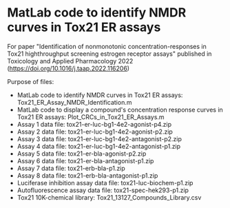 # MatLab code to identify NMDR curves in Tox21 ER assays

For paper "Identification of nonmonotonic concentration-responses in Tox21 highthroughput screening estrogen receptor assays" published in Toxicology and Applied Pharmacology 2022 (https://doi.org/10.1016/j.taap.2022.116206)

Purpose of files:
- MatLab code to identify NMDR curves in Tox21 ER assays: Tox21_ER_Assay_NMDR_Identification.m
- MatLab code to display a compound's concentration response curves in Tox21 ER assays: Plot_CRCs_in_Tox21_ER_Assays.m
- Assay 1 data file: tox21-er-luc-bg1-4e2-agonist-p4.zip
- Assay 2 data file: tox21-er-luc-bg1-4e2-agonist-p2.zip
- Assay 3 data file: tox21-er-luc-bg1-4e2-antagonist-p2.zip
- Assay 4 data file: tox21-er-luc-bg1-4e2-antagonist-p1.zip
- Assay 5 data file: tox21-er-bla-agonist-p2.zip
- Assay 6 data file: tox21-er-bla-antagonist-p1.zip
- Assay 7 data file: tox21-erb-bla-p1.zip
- Assay 8 data file: tox21-erb-bla-antagonist-p1.zip
- Luciferase inhibition assay data file: tox21-luc-biochem-p1.zip
- Autofluorescence assay data file: tox21-spec-hek293-p1.zip
- Tox21 10K-chemical library: Tox21_13127_Compounds_Library.csv
